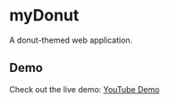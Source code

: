 # myDonut

A donut-themed web application.

## Demo

Check out the live demo: [YouTube Demo](https://www.youtube.com/watch?v=VE-0bESWerI)